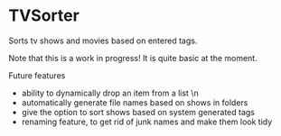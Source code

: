 # TVSorter
Sorts tv shows and movies based on entered tags.

Note that this is a work in progress! It is quite basic at the moment.

Future features
* ability to dynamically drop an item from a list \n
* automatically generate file names based on shows in folders
* give the option to sort shows based on system generated tags
* renaming feature, to get rid of junk names and make them look tidy
